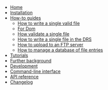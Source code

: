 <!---
Navigation specification

See https://oprypin.github.io/mkdocs-literate-nav/
-->
- [Home](index.md)
- [Installation](installation.md)
- [How-to guides](how-to-guides/index.md)
    - [How to write a single valid file](how-to-guides/how-to-write-a-single-valid-file.py)
    - [For Dom](how-to-guides/how-to-write-a-single-valid-file-dom-helper.py)
    - [How validate a single file](how-to-guides/how-to-validate-a-single-file.py)
    - [How to write a single file in the DRS](how-to-guides/how-to-write-a-single-file-in-the-drs.py)
    - [How to upload to an FTP server](how-to-guides/how-to-upload-to-ftp.py)
    - [How to manage a database of file entries](how-to-guides/how-to-manage-a-database.py)
- [Tutorials](tutorials.md)
- [Further background](explanation.md)
- [Development](development.md)
- [Command-line interface](cli/index.md)
- [API reference](api/input4mips_validation/)
- [Changelog](changelog.md)

